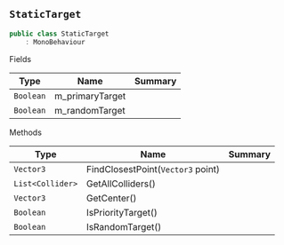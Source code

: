 ## `StaticTarget`

```csharp
public class StaticTarget
    : MonoBehaviour

```

Fields

| Type | Name | Summary | 
| --- | --- | --- | 
| `Boolean` | m_primaryTarget |  | 
| `Boolean` | m_randomTarget |  | 


Methods

| Type | Name | Summary | 
| --- | --- | --- | 
| `Vector3` | FindClosestPoint(`Vector3` point) |  | 
| `List<Collider>` | GetAllColliders() |  | 
| `Vector3` | GetCenter() |  | 
| `Boolean` | IsPriorityTarget() |  | 
| `Boolean` | IsRandomTarget() |  | 


